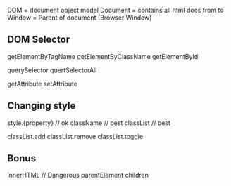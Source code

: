 DOM = document object model
Document = contains all html docs from <html> to </html>
Window = Parent of document (Browser Window)

## DOM Selector

getElementByTagName
getElementByClassName
getElementById

querySelector
quertSelectorAll

getAttribute
setAttribute

## Changing style

style.{property} // ok
className // best
classList // best

classList.add
classList.remove
classList.toggle

## Bonus

innerHTML // Dangerous
parentElement
children
